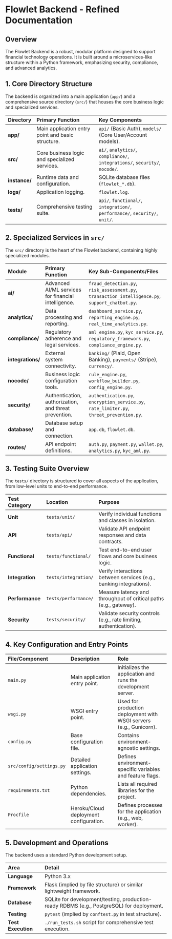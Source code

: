 # Flowlet Backend - Refined Documentation

## Overview

The Flowlet Backend is a robust, modular platform designed to support financial technology operations. It is built around a microservices-like structure within a Python framework, emphasizing security, compliance, and advanced analytics.

## 1. Core Directory Structure

The backend is organized into a main application (`app/`) and a comprehensive source directory (`src/`) that houses the core business logic and specialized services.

| Directory | Primary Function | Key Components |
| :--- | :--- | :--- |
| **app/** | Main application entry point and basic structure. | `api/` (Basic Auth), `models/` (Core User/Account models). |
| **src/** | Core business logic and specialized services. | `ai/`, `analytics/`, `compliance/`, `integrations/`, `security/`, `nocode/`. |
| **instance/** | Runtime data and configuration. | SQLite database files (`flowlet_*.db`). |
| **logs/** | Application logging. | `flowlet.log`. |
| **tests/** | Comprehensive testing suite. | `api/`, `functional/`, `integration/`, `performance/`, `security/`, `unit/`. |

## 2. Specialized Services in `src/`

The `src/` directory is the heart of the Flowlet backend, containing highly specialized modules.

| Module | Primary Function | Key Sub-Components/Files |
| :--- | :--- | :--- |
| **ai/** | Advanced AI/ML services for financial intelligence. | `fraud_detection.py`, `risk_assessment.py`, `transaction_intelligence.py`, `support_chatbot.py`. |
| **analytics/** | Data processing and reporting. | `dashboard_service.py`, `reporting_engine.py`, `real_time_analytics.py`. |
| **compliance/** | Regulatory adherence and legal services. | `aml_engine.py`, `kyc_service.py`, `regulatory_framework.py`, `compliance_engine.py`. |
| **integrations/** | External system connectivity. | `banking/` (Plaid, Open Banking), `payments/` (Stripe), `currency/`. |
| **nocode/** | Business logic configuration tools. | `rule_engine.py`, `workflow_builder.py`, `config_engine.py`. |
| **security/** | Authentication, authorization, and threat prevention. | `authentication.py`, `encryption_service.py`, `rate_limiter.py`, `threat_prevention.py`. |
| **database/** | Database setup and connection. | `app.db`, `flowlet.db`. |
| **routes/** | API endpoint definitions. | `auth.py`, `payment.py`, `wallet.py`, `analytics.py`, `kyc_aml.py`. |

## 3. Testing Suite Overview

The `tests/` directory is structured to cover all aspects of the application, from low-level units to end-to-end performance.

| Test Category | Location | Purpose |
| :--- | :--- | :--- |
| **Unit** | `tests/unit/` | Verify individual functions and classes in isolation. |
| **API** | `tests/api/` | Validate API endpoint responses and data contracts. |
| **Functional** | `tests/functional/` | Test end-to-end user flows and core business logic. |
| **Integration** | `tests/integration/` | Verify interactions between services (e.g., banking integrations). |
| **Performance** | `tests/performance/` | Measure latency and throughput of critical paths (e.g., gateway). |
| **Security** | `tests/security/` | Validate security controls (e.g., rate limiting, authentication). |

## 4. Key Configuration and Entry Points

| File/Component | Description | Role |
| :--- | :--- | :--- |
| `main.py` | Main application entry point. | Initializes the application and runs the development server. |
| `wsgi.py` | WSGI entry point. | Used for production deployment with WSGI servers (e.g., Gunicorn). |
| `config.py` | Base configuration file. | Contains environment-agnostic settings. |
| `src/config/settings.py` | Detailed application settings. | Defines environment-specific variables and feature flags. |
| `requirements.txt` | Python dependencies. | Lists all required libraries for the project. |
| `Procfile` | Heroku/Cloud deployment configuration. | Defines processes for the application (e.g., web, worker). |

## 5. Development and Operations

The backend uses a standard Python development setup.

| Area | Detail |
| :--- | :--- |
| **Language** | Python 3.x |
| **Framework** | Flask (implied by file structure) or similar lightweight framework. |
| **Database** | SQLite for development/testing, production-ready RDBMS (e.g., PostgreSQL) for deployment. |
| **Testing** | `pytest` (implied by `conftest.py` in test structure). |
| **Test Execution** | `./run_tests.sh` script for comprehensive test execution. |
